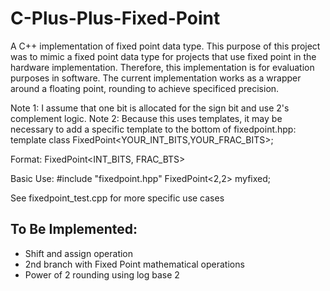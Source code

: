 # C-Plus-Plus-Fixed-Point
A C++ implementation of fixed point data type.  This purpose of this project was to mimic a fixed point data type for projects that use fixed point in the hardware implementation.  Therefore, this implementation is for evaluation purposes in software.
The current implementation works as a wrapper around a floating point, rounding to achieve specificed precision.

Note 1: I assume that one bit is allocated for the sign bit and use 2's complement logic.
Note 2: Because this uses templates, it may be necessary to add a specific template to the bottom of fixedpoint.hpp:
	template class FixedPoint<YOUR_INT_BITS,YOUR_FRAC_BITS>;


Format:
	FixedPoint<INT_BITS, FRAC_BTS>

Basic Use:
	#include "fixedpoint.hpp"
	FixedPoint<2,2> myfixed;

See fixedpoint_test.cpp for more specific use cases

## To Be Implemented:
- Shift and assign operation
- 2nd branch with Fixed Point mathematical operations
- Power of 2 rounding using log base 2
